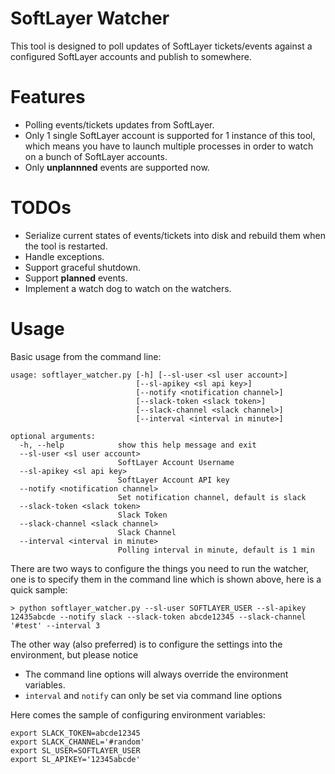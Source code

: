 # SoftLayer Watcher

This tool is designed to poll updates of SoftLayer tickets/events against a configured
SoftLayer accounts and publish to somewhere.

# Features

* Polling events/tickets updates from SoftLayer.
* Only 1 single SoftLayer account is supported for 1 instance of this tool, which means you have to launch multiple processes in order to watch on a bunch of SoftLayer accounts.
* Only **unplannned** events are supported now.

# TODOs

* Serialize current states of events/tickets into disk and rebuild them when the tool is restarted.
* Handle exceptions.
* Support graceful shutdown.
* Support **planned** events.
* Implement a watch dog to watch on the watchers.

# Usage

Basic usage from the command line:

```
usage: softlayer_watcher.py [-h] [--sl-user <sl user account>]
                            [--sl-apikey <sl api key>]
                            [--notify <notification channel>]
                            [--slack-token <slack token>]
                            [--slack-channel <slack channel>]
                            [--interval <interval in minute>]

optional arguments:
  -h, --help            show this help message and exit
  --sl-user <sl user account>
                        SoftLayer Account Username
  --sl-apikey <sl api key>
                        SoftLayer Account API key
  --notify <notification channel>
                        Set notification channel, default is slack
  --slack-token <slack token>
                        Slack Token
  --slack-channel <slack channel>
                        Slack Channel
  --interval <interval in minute>
                        Polling interval in minute, default is 1 min
```

There are two ways to configure the things you need to run the watcher, one is to
specify them in the command line which is shown above, here is a quick sample:

```
> python softlayer_watcher.py --sl-user SOFTLAYER_USER --sl-apikey 12435abcde --notify slack --slack-token abcde12345 --slack-channel '#test' --interval 3
```

The other way (also preferred) is to configure the settings into the environment, but please notice

* The command line options will always override the environment variables.
* `interval` and `notify` can only be set via command line options

Here comes the sample of configuring environment variables:

```
export SLACK_TOKEN=abcde12345
export SLACK_CHANNEL='#random'
export SL_USER=SOFTLAYER_USER
export SL_APIKEY='12345abcde'
```
